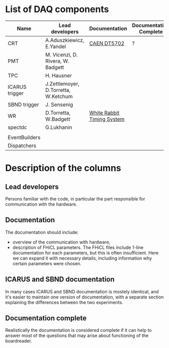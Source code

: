 # List of DAQ components

| Name | Lead developers | Documentation | Documentation Complete |
| ---- | -------------- | ------------- | ---------------------- |
| CRT  | A.Aduszkiewicz, E.Yandel | [CAEN DT5702](CRT/CAEN_DT5702_readout.md) | ? |
| PMT  | M. Vicenzi, D. Rivera, W. Badgett    |               |                        |
| TPC  | H. Hausner               |               |                        |
| ICARUS trigger | J.Zettlemoyer, D.Torretta, W.Ketchum |               |                        |
| SBND trigger |  J. Sensenig|               |                        |
| WR   | D.Torretta, W.Badgett | [White Rabbit Timing System](WR/WhiteRabbit.md) |                        |
| spectdc | G.Lukhanin | |                        |
| | | | |
| EventBuilders | | | |
| Dispatchers | | | |


# Description of the columns
## Lead developers
Persons familiar with the code, in particular the part responsible for communication with the hardware.

## Documentation
The documentation should include:
- overview of the communication with hardware,
- description of FHiCL parameters. The FHiCL files include 1-line documentation for each parameters, but this is often insufficient. Here we can expand it with necessary details, including information why certain parameters were chosen.

## ICARUS and SBND documentation
In many cases ICARUS and SBND documentation is mostely identical, and it's easier to maintain one version of documentation, with a separate section explaining the differences between the two experiments.


## Documentation complete
Realistically the documentation is considered complete if it can help to answer most of the questions that may arise about functioning of the boardreader.
